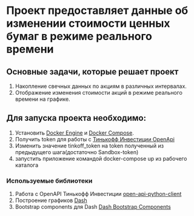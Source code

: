  # Проект предоставляет данные об изменении стоимости ценных бумаг в режиме реального времени 
 
 ## Основные задачи, которые решает проект
 1. Накопление свечных данных по акциям в различных интервалах.
 1. Отображение изменения стоимости акций в режиме реального времени на графике.
 
 ## Для запуска проекта необходимо:
 1. Установить  [Docker Engine](https://docs.docker.com/get-docker/)
 и [Docker Compose](https://docs.docker.com/compose/install/).
 1. Получить token для работы с [Тинькофф Инвестиции OpenApi](https://github.com/TinkoffCreditSystems/invest-openapi)
 1. Изменить значение tinkoff_token на token полученный из предыдущего шага(достаточно Sandbox-token)
 1. запустить приложение командой docker-compose up из рабочего каталога
 
 ### Используемые библиотеки 
 
 1. Работа с OpenAPI Тинькофф Инвестиции [open-api-python-client](open-api-python-client)
 1. Построение графиков [Dash](https://dash.plotly.com/)
 1. Bootstrap components для Dash [Dash Bootstrap Components](https://dash-bootstrap-components.opensource.faculty.ai/) 
 
